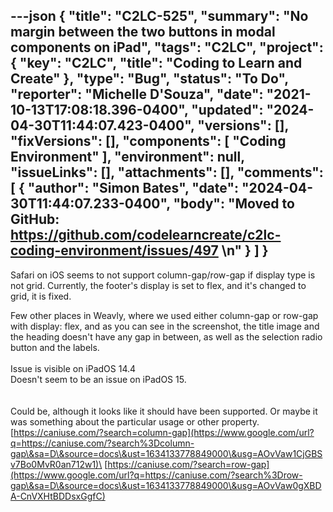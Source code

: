 ---json
{
  "title": "C2LC-525",
  "summary": "No margin between the two buttons in modal components on iPad",
  "tags": "C2LC",
  "project": {
    "key": "C2LC",
    "title": "Coding to Learn and Create"
  },
  "type": "Bug",
  "status": "To Do",
  "reporter": "Michelle D'Souza",
  "date": "2021-10-13T17:08:18.396-0400",
  "updated": "2024-04-30T11:44:07.423-0400",
  "versions": [],
  "fixVersions": [],
  "components": [
    "Coding Environment"
  ],
  "environment": null,
  "issueLinks": [],
  "attachments": [],
  "comments": [
    {
      "author": "Simon Bates",
      "date": "2024-04-30T11:44:07.233-0400",
      "body": "Moved to GitHub: <https://github.com/codelearncreate/c2lc-coding-environment/issues/497>&#x20;\n"
    }
  ]
}
---
Safari on iOS seems to not support column-gap/row-gap if display type is not grid. Currently, the footer's display is set to flex, and it's changed to grid, it is fixed.

Few other places in Weavly, where we used either column-gap or row-gap with display: flex, and as you can see in the screenshot, the title image and the heading doesn't have any gap in between, as well as the selection radio button and the labels.\
 \
Issue is visible on iPadOS 14.4\
Doesn't seem to be an issue on iPadOS 15.\
 \
 \
Could be, although it looks like it should have been supported. Or maybe it was something about the particular usage or other property. [https://caniuse.com/?search=column-gap](https://www.google.com/url?q=https://caniuse.com/?search%3Dcolumn-gap\&sa=D\&source=docs\&ust=1634133778849000\&usg=AOvVaw1CjGBSv7Bo0MvR0an712w1)\
[https://caniuse.com/?search=row-gap](https://www.google.com/url?q=https://caniuse.com/?search%3Drow-gap\&sa=D\&source=docs\&ust=1634133778849000\&usg=AOvVaw0gXBDA-CnVXHtBDDsxGgfC)

        
